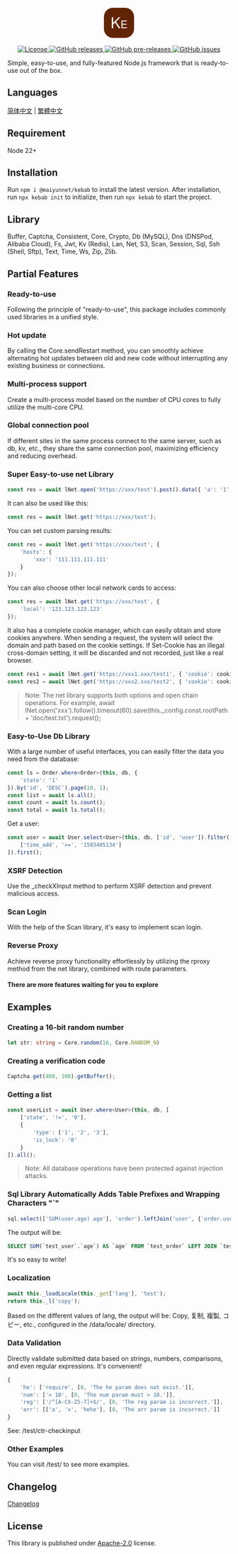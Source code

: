 <p align="center"><img src="./doc/icon.svg" width="68" height="68" alt="Kebab"></p>
<p align="center">
    <a href="https://github.com/maiyun/kebab/blob/master/LICENSE">
        <img alt="License" src="https://img.shields.io/github/license/maiyun/kebab?color=blue" />
    </a>
    <a href="https://github.com/maiyun/kebab/releases">
        <img alt="GitHub releases" src="https://img.shields.io/github/v/release/maiyun/kebab?color=brightgreen&logo=github" />
        <img alt="GitHub pre-releases" src="https://img.shields.io/github/v/release/maiyun/kebab?color=yellow&logo=github&include_prereleases" />
    </a>
    <a href="https://github.com/maiyun/kebab/issues">
        <img alt="GitHub issues" src="https://img.shields.io/github/issues/maiyun/kebab?color=blue&logo=github" />
    </a>
</p>

Simple, easy-to-use, and fully-featured Node.js framework that is ready-to-use out of the box.

## Languages

[简体中文](doc/README.sc.md) | [繁體中文](doc/README.tc.md)

## Requirement

Node 22+

## Installation

Run `npm i @maiyunnet/kebab` to install the latest version. After installation, run `npx kebab init` to initialize, then run `npx kebab` to start the project.

## Library

Buffer, Captcha, Consistent, Core, Crypto, Db (MySQL), Dns (DNSPod, Alibaba Cloud), Fs, Jwt, Kv (Redis), Lan, Net, S3, Scan, Session, Sql, Ssh (Shell, Sftp), Text, Time, Ws, Zip, Zlib.

## Partial Features

### Ready-to-use

Following the principle of "ready-to-use", this package includes commonly used libraries in a unified style.

### Hot update

By calling the Core.sendRestart method, you can smoothly achieve alternating hot updates between old and new code without interrupting any existing business or connections.

### Multi-process support

Create a multi-process model based on the number of CPU cores to fully utilize the multi-core CPU.

### Global connection pool

If different sites in the same process connect to the same server, such as db, kv, etc., they share the same connection pool, maximizing efficiency and reducing overhead.

### Super Easy-to-use net Library

```typescript
const res = await lNet.open('https://xxx/test').post().data({ 'a': '1', 'b': '2' }).request();
```

It can also be used like this:

```typescript
const res = await lNet.get('https://xxx/test');
```

You can set custom parsing results:

```typescript
const res = await lNet.get('https://xxx/test', {
    'hosts': {
        'xxx': '111.111.111.111'
    }
});
```

You can also choose other local network cards to access:

```typescript
const res = await lNet.get('https://xxx/test', {
    'local': '123.123.123.123'
});
```

It also has a complete cookie manager, which can easily obtain and store cookies anywhere. When sending a request, the system will select the domain and path based on the cookie settings. If Set-Cookie has an illegal cross-domain setting, it will be discarded and not recorded, just like a real browser.

```typescript
const res1 = await lNet.get('https://xxx1.xxx/test1', { 'cookie': cookie });
const res2 = await lNet.get('https://xxx2.xxx/test2', { 'cookie': cookie });
```

> Note: The net library supports both options and open chain operations. For example, await lNet.open('xxx').follow().timeout(60).save(this._config.const.rootPath + 'doc/test.txt').request();

### Easy-to-Use Db Library

With a large number of useful interfaces, you can easily filter the data you need from the database:

```typescript
const ls = Order.where<Order>(this, db, {
    'state': '1'
}).by('id', 'DESC').page(10, 1);
const list = await ls.all();
const count = await ls.count();
const total = await ls.total();
```

Get a user:

```typescript
const user = await User.select<User>(this, db, ['id', 'user']).filter([
    ['time_add', '>=', '1583405134']
]).first();
```

### XSRF Detection

Use the _checkXInput method to perform XSRF detection and prevent malicious access.

### Scan Login

With the help of the Scan library, it's easy to implement scan login.

### Reverse Proxy

Achieve reverse proxy functionality effortlessly by utilizing the rproxy method from the net library, combined with route parameters.

#### There are more features waiting for you to explore

## Examples

### Creating a 16-bit random number

```typescript
let str: string = Core.random(16, Core.RANDOM_N)
```

### Creating a verification code

```typescript
Captcha.get(400, 100).getBuffer();
```

### Getting a list

```typescript
const userList = await User.where<User>(this, db, [
    ['state', '!=', '0'],
    {
        'type': ['1', '2', '3'],
        'is_lock': '0'
    }
]).all();
```

> Note: All database operations have been protected against injection attacks.

### Sql Library Automatically Adds Table Prefixes and Wrapping Characters "`"

```typescript
sql.select(['SUM(user.age) age'], 'order').leftJoin('user', {'order.user_id': lSql.column('user.id')});
```

The output will be:

```sql
SELECT SUM(`test_user`.`age`) AS `age` FROM `test_order` LEFT JOIN `test_user` ON `test_order`.`user_id` = `test_user`.`id`
```

It's so easy to write!

### Localization

```typescript
await this._loadLocale(this._get['lang'], 'test');
return this._l('copy');
```

Based on the different values of lang, the output will be: Copy, 复制, 複製, コピー, etc., configured in the /data/locale/ directory.

### Data Validation

Directly validate submitted data based on strings, numbers, comparisons, and even regular expressions. It's convenient!

```typescript
{
    'he': ['require', [0, 'The he param does not exist.']],
    'num': ['> 10', [0, 'The num param must > 10.']],
    'reg': ['/^[A-CX-Z5-7]+$/', [0, 'The reg param is incorrect.']],
    'arr': [['a', 'x', 'hehe'], [0, 'The arr param is incorrect.']]
}
```

See: /test/ctr-checkinput

### Other Examples

You can visit /test/ to see more examples.

## Changelog

[Changelog](./doc/CHANGELOG.md)

## License

This library is published under [Apache-2.0](./LICENSE) license.